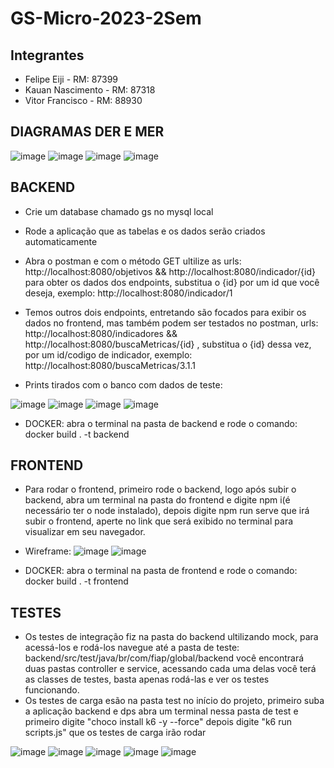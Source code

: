 # GS-Micro-2023-2Sem

## Integrantes
- Felipe Eiji - RM: 87399
- Kauan Nascimento - RM: 87318
- Vitor Francisco - RM: 88930

## DIAGRAMAS DER E MER
![image](https://github.com/kauanNas/GS-Micro-2023-2Sem/assets/101115741/32210a11-e8da-45aa-87d3-7226fb848d00)
![image](https://github.com/kauanNas/GS-Micro-2023-2Sem/assets/101115741/243f9cee-8440-4b1c-93ef-798588f8f76c)
![image](https://github.com/kauanNas/GS-Micro-2023-2Sem/assets/101115741/50c294c1-35d5-450e-a7c8-b1b22a4b3b1e)
![image](https://github.com/kauanNas/GS-Micro-2023-2Sem/assets/101115741/bcd50e85-751f-485f-a32d-0eb2df56301f)


## BACKEND
- Crie um database chamado gs no mysql local
- Rode a aplicação que as tabelas e os dados serão criados automaticamente
- Abra o postman e com o método GET ultilize as urls: http://localhost:8080/objetivos && http://localhost:8080/indicador/{id} para obter os dados dos endpoints, substitua o {id} por um id que você deseja, exemplo: http://localhost:8080/indicador/1
- Temos outros dois endpoints, entretando são focados para exibir os dados no frontend, mas também podem ser testados no postman, urls: http://localhost:8080/indicadores &&  http://localhost:8080/buscaMetricas/{id} , substitua o {id} dessa vez, por um id/codigo de indicador, exemplo: http://localhost:8080/buscaMetricas/3.1.1

- Prints tirados com o banco com dados de teste:

![image](https://github.com/kauanNas/GS-Micro-2023-2Sem/assets/101115741/1c7e0ac5-1aaa-4d49-aec8-4614414d42e4)
![image](https://github.com/kauanNas/GS-Micro-2023-2Sem/assets/101115741/696b051c-d39c-439f-bc7b-f0e37b5ad6a4) 
![image](https://github.com/kauanNas/GS-Micro-2023-2Sem/assets/101115741/28d3d0a4-fd6e-4410-83b0-fba272b5ebb8)
![image](https://github.com/kauanNas/GS-Micro-2023-2Sem/assets/101115741/7c04a1bf-0f4f-4beb-b17a-1c6f7abafc61)

- DOCKER: abra o terminal na pasta de backend e rode o comando: docker build . -t backend 

## FRONTEND
- Para rodar o frontend, primeiro rode o backend, logo após subir o backend, abra um terminal na pasta do frontend e digite npm i(é necessário ter o node instalado), depois digite npm run serve que irá subir o frontend, aperte no link que será exibido no terminal para visualizar em seu navegador.

- Wireframe:
![image](https://github.com/kauanNas/GS-Micro-2023-2Sem/assets/101115741/8a9ccd2b-22e5-41cd-b334-83e119a9dd26)
![image](https://github.com/kauanNas/GS-Micro-2023-2Sem/assets/101115741/eb84a788-a6a4-4683-b2bb-4f23001ae218)

- DOCKER: abra o terminal na pasta de frontend e rode o comando: docker build . -t frontend 


## TESTES
- Os testes de integração fiz na pasta do backend ultilizando mock, para acessá-los e rodá-los navegue até a pasta de teste: backend/src/test/java/br/com/fiap/global/backend você encontrará duas pastas controller e service, acessando cada uma delas você terá as classes de testes, basta apenas rodá-las e ver os testes funcionando.
- Os testes de carga esão na pasta test no início do projeto, primeiro suba a aplicação backend e dps abra um terminal nessa pasta de test e primeiro digite "choco install k6 -y --force" depois digite "k6 run scripts.js" que os testes de carga irão rodar 

![image](https://github.com/kauanNas/GS-Micro-2023-2Sem/assets/101115741/42979f68-f208-4562-83c4-6760d6d2ad66)
![image](https://github.com/kauanNas/GS-Micro-2023-2Sem/assets/101115741/353290f8-d838-43fa-bb8c-2a1210cf6643)
![image](https://github.com/kauanNas/GS-Micro-2023-2Sem/assets/101115741/750b144c-07c2-4510-9c7a-faaef6f0b13a)
![image](https://github.com/kauanNas/GS-Micro-2023-2Sem/assets/101115741/a9cfa1b9-9e1a-4731-8fcf-8cbed4f1439c)
![image](https://github.com/kauanNas/GS-Micro-2023-2Sem/assets/101115741/0ee04693-4b48-4222-aa6c-7ccd31a1519f)

